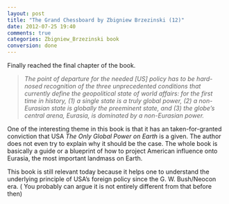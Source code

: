 ```yaml
---
layout: post
title: "The Grand Chessboard by Zbigniew Brzezinski (12)"
date: 2012-07-25 19:40
comments: true
categories: Zbigniew_Brzezinski book
conversion: done
---
```


Finally reached the final chapter of the book.


> *The point of departure for the needed [US] policy has to be hard-nosed recognition of the three unprecedented conditions that currently define the geopolitical state of world affairs: for the first time in history, (1) a single state is a truly global power, (2) a non-Eurasian state is globally the preeminent state, and (3) the globe’s central arena, Eurasia, is dominated by a non-Eurasian power.*


One of the interesting theme in this book is that it has an taken-for-granted conviction that USA *The Only Global Power on Earth* is a given. The author does not even try to explain why it should be the case.  The whole book is basically a guide or a blueprint of how to project American influence onto Eurasia, the most important landmass on Earth.


This book is still relevant today because it helps one to understand the underlying principle of USA’s foreign policy since the G. W. Bush/Neocon era. ( You probably can argue it is not entirely different from that before then)

